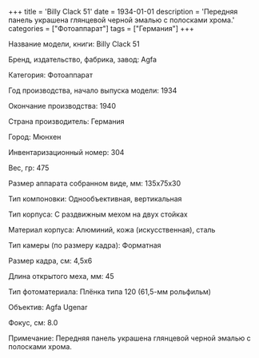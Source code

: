 +++
title = 'Billy Clack 51'
date = 1934-01-01
description = 'Передняя панель украшена глянцевой черной эмалью с полосками хрома.'
categories = ["Фотоаппарат"]
tags = ["Германия"]
+++

Название модели, книги: Billy Clack 51

Бренд, издательство, фабрика, завод: Agfa

Категория: Фотоаппарат

Год производства, начало выпуска модели: 1934

Окончание производства: 1940

Страна производитель: Германия

Город: Мюнхен

Инвентаризационный номер: 304

Вес, гр: 475

Размер аппарата  собранном виде, мм: 135x75x30

Тип компоновки: Однообъективная, вертикальная

Тип корпуса: С раздвижным мехом на двух стойках

Материал корпуса: Алюминий, кожа (искусственная), сталь

Тип камеры (по размеру кадра): Форматная

Размер кадра, см: 4,5x6

Длина открытого меха, мм: 45

Тип фотоматериала: Плёнка типа 120 (61,5-мм рольфильм)

Объектив: Agfa Ugenar

Фокус, см: 8.0

Примечание: Передняя панель украшена глянцевой черной эмалью с полосками хрома.

